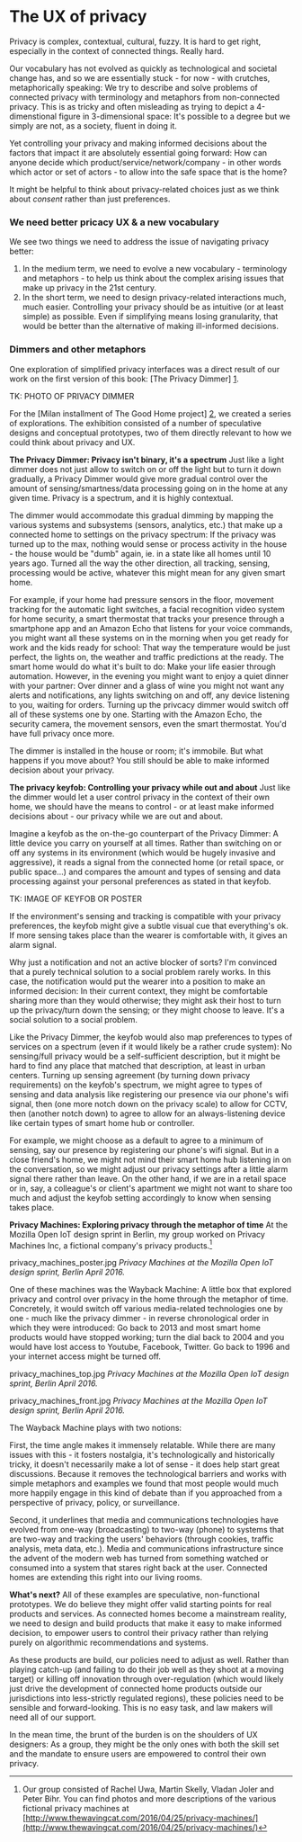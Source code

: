 # The UX of privacy

Privacy is complex, contextual, cultural, fuzzy. It is hard to get right, especially in the context of connected things. Really hard. 

Our vocabulary has not evolved as quickly as technological and societal change has, and so we are essentially stuck - for now - with crutches, metaphorically speaking: We try to describe and solve problems of connected privacy with terminology and metaphors from non-connected privacy. This is as tricky and often misleading as trying to depict a 4-dimenstional figure in 3-dimensional space: It's possible to a degree but we simply are not, as a society, fluent in doing it.

Yet controlling your privacy and making informed decisions about the factors that impact it are absolutely essential going forward: How can anyone decide which product/service/network/company - in other words which actor or set of actors - to allow into the safe space that is the home?

It might be helpful to think about privacy-related choices just as we think about *consent* rather than just preferences.

### We need better pricacy UX & a new vocabulary

We see two things we need to address the issue of navigating privacy better:

1. In the medium term, we need to evolve a new vocabulary - terminology and metaphors - to help us think about the complex arising issues that make up privacy in the 21st century.
2. In the short term, we need to design privacy-related interactions much, much easier. Controlling your privacy should be as intuitive (or at least simple) as possible. Even if simplifying means losing granularity, that would be better than the alternative of making ill-informed decisions.

### Dimmers and other metaphors

One exploration of simplified privacy interfaces was a direct result of our work on the first version of this book: [The Privacy Dimmer] [1].

[1]: http://thegoodhome.org/projects/privacy-dimmer/


TK: PHOTO OF PRIVACY DIMMER

For the [Milan installment of The Good Home project] [2], we created a series of explorations. The exhibition consisted of a number of speculative designs and conceptual prototypes, two of them directly relevant to how we could think about privacy and UX.

[2]: http://thegoodhome.org/milan/

**The Privacy Dimmer: Privacy isn't binary, it's a spectrum**
Just like a light dimmer does not just allow to switch on or off the light but to turn it down gradually, a Privacy Dimmer would give more gradual control over the amount of sensing/smartness/data processing going on in the home at any given time. Privacy is a spectrum, and it is highly contextual. 

The dimmer would accommodate this gradual dimming by mapping the various systems and subsystems (sensors, analytics, etc.) that make up a connected home to settings on the privacy spectrum: If the privacy was turned up to the max, nothing would sense or process activity in the house - the house would be "dumb" again, ie. in a state like all homes until 10 years ago. Turned all the way the other direction, all tracking, sensing, processing would be active, whatever this might mean for any given smart home.

For example, if your home had pressure sensors in the floor, movement tracking for the automatic light switches, a facial recognition video system for home security, a smart thermostat that tracks your presence through a smartphone app and an Amazon Echo that listens for your voice commands, you might want all these systems on in the morning when you get ready for work and the kids ready for school: That way the temperature would be just perfect, the lights on, the weather and traffic predictions at the ready. The smart home would do what it's built to do: Make your life easier through automation. However, in the evening you might want to enjoy a quiet dinner with your partner: Over dinner and a glass of wine you might not want any alerts and notifications, any lights switching on and off, any device listening to you, waiting for orders. Turning up the privcacy dimmer would switch off all of these systems one by one. Starting with the Amazon Echo, the security camera, the movement sensors, even the smart thermostat. You'd have full privacy once more.

The dimmer is installed in the house or room; it's immobile. But what happens if you move about? You still should be able to make informed decision about your privacy.

**The privacy keyfob: Controlling your privacy while out and about** 
Just like the dimmer would let a user control privacy in the context of their own home, we should have the means to control - or at least make informed decisions about - our privacy while we are out and about.

Imagine a keyfob as the on-the-go counterpart of the Privacy Dimmer: A little device you carry on yourself at all times. Rather than switching on or off any systems in its environment (which would be hugely invasive and aggressive), it reads a signal from the connected home (or retail space, or public space...) and compares the amount and types of sensing and data processing against your personal preferences as stated in that keyfob. 

TK: IMAGE OF KEYFOB OR POSTER

If the environment's sensing and tracking is compatible with your privacy preferences, the keyfob might give a subtle visual cue that everything's ok. If more sensing takes place than the wearer is comfortable with, it gives an alarm signal.

Why just a notification and not an active blocker of sorts? I'm convinced that a purely technical solution to a social problem rarely works. In this case, the notification would put the wearer into a position to make an informed decision: In their current context, they might be comfortable sharing more than they would otherwise; they might ask their host to turn up the privacy/turn down the sensing; or they might choose to leave. It's a social solution to a social problem.

Like the Privacy Dimmer, the keyfob would also map preferences to types of services on a spectrum (even if it would likely be a rather crude system): No sensing/full privacy would be a self-sufficient description, but it might be hard to find any place that matched that description, at least in urban centers. Turning up sensing agreement (by turning down privacy requirements) on the keyfob's spectrum, we might agree to types of sensing and data analysis like registering our presence via our phone's wifi signal, then (one more notch down on the privacy scale) to allow for CCTV, then (another notch down) to agree to allow for an always-listening device like certain types of smart home hub or controller.

For example, we might choose as a default to agree to a minimum of sensing, say our presence by registering our phone's wifi signal. But in a close friend's home, we might not mind their smart home hub listening in on the conversation, so we might adjust our privacy settings after a little alarm signal there rather than leave. On the other hand, if we are in a retail space or in, say, a colleague's or client's apartment we might not want to share too much and adjust the keyfob setting accordingly to know when sensing takes place.

**Privacy Machines: Exploring privacy through the metaphor of time**
At the Mozilla Open IoT design sprint in Berlin, my group worked on Privacy Machines Inc, a fictional company's privacy products.[^3] 

privacy_machines_poster.jpg
_Privacy Machines at the Mozilla Open IoT design sprint, Berlin April 2016._

One of these machines was the Wayback Machine: A little box that explored privacy and control over privacy in the home through the metaphor of time. Concretely, it would switch off various media-related technologies one by one - much like the privacy dimmer - in reverse chronological order in which they were introduced: Go back to 2013 and most smart home products would have stopped working; turn the dial back to 2004 and you would have lost access to Youtube, Facebook, Twitter. Go back to 1996 and your internet access might be turned off.

privacy_machines_top.jpg
_Privacy Machines at the Mozilla Open IoT design sprint, Berlin April 2016._

privacy_machines_front.jpg
_Privacy Machines at the Mozilla Open IoT design sprint, Berlin April 2016._

The Wayback Machine plays with two notions: 

First, the time angle makes it immensely relatable. While there are many issues with this - it fosters nostalgia, it's technologically and historically tricky, it doesn't necessarily make a lot of sense - it does help start great discussions. Because it removes the technological barriers and works with simple metaphors and examples we found that most people would much more happily engage in this kind of debate than if you approached from a perspective of privacy, policy, or surveillance.

Second, it underlines that media and communications technologies have evolved from one-way (broadcasting) to two-way (phone) to systems that are two-way and tracking the users' behaviors (through cookies, traffic analysis, meta data, etc.). Media and communications infrastructure since the advent of the  modern web has turned from something watched or consumed into a system that stares right back at the user. Connected homes are extending this right into our living rooms.



**What's next?**
All of these examples are speculative, non-functional prototypes. We do believe they might offer valid starting points for real products and services. As connected homes become a mainstream reality, we need to design and build products that make it easy to make informed decision, to empower users to control their privacy rather than relying purely on algorithmic recommendations and systems.

As these products are build, our policies need to adjust as well. Rather than playing catch-up (and failing to do their job well as they shoot at a moving target) or killing off innovation through over-regulation (which would likely just drive the development of connected home products outside our jurisdictions into less-strictly regulated regions), these policies need to be sensible and forward-looking. This is no easy task, and law makers will need all of our support.

In the mean time, the brunt of the burden is on the shoulders of UX designers: As a group, they might be the only ones with both the skill set and the mandate to ensure users are empowered to control their own privacy.


[^3]: Our group consisted of Rachel Uwa, Martin Skelly, Vladan Joler and Peter Bihr. You can find photos and more descriptions of the various fictional privacy machines at [http://www.thewavingcat.com/2016/04/25/privacy-machines/](http://www.thewavingcat.com/2016/04/25/privacy-machines/)
